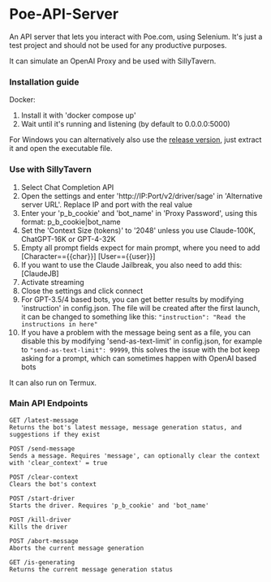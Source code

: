 # Poe-API-Server
 An API server that lets you interact with Poe.com, using Selenium. It's just a test project and should not be used for any productive purposes.

It can simulate an OpenAI Proxy and be used with SillyTavern.

### Installation guide

Docker:
1. Install it with 'docker compose up'
2. Wait until it's running and listening (by default to 0.0.0.0:5000)

For Windows you can alternatively also use the [release version](https://github.com/vfnm/Poe-API-Server/releases/latest), just extract it and open the executable file.

### Use with SillyTavern
1. Select Chat Completion API
2. Open the settings and enter 'http://IP:Port/v2/driver/sage' in 'Alternative server URL'. Replace IP and port with the real value
3. Enter your 'p_b_cookie' and 'bot_name' in 'Proxy Password', using this format: p_b_cookie|bot_name
5. Set the 'Context Size (tokens)' to '2048' unless you use Claude-100K, ChatGPT-16K or GPT-4-32K
6. Empty all prompt fields expect for main prompt, where you need to add [Character=={{char}}] [User=={{user}}]
7. If you want to use the Claude Jailbreak, you also need to add this: [ClaudeJB]
8. Activate streaming
9. Close the settings and click connect
10. For GPT-3.5/4 based bots, you can get better results by modifying 'instruction' in config.json. The file will be created after the first launch, it can be changed to something like this: `"instruction": "Read the instructions in here"`
11. If you have a problem with the message being sent as a file, you can disable this by modifying 'send-as-text-limit' in config.json, for example to `"send-as-text-limit": 99999`, this solves the issue with the bot keep asking for a prompt, which can sometimes happen with OpenAI based bots

It can also run on Termux.


### Main API Endpoints

    GET /latest-message
    Returns the bot's latest message, message generation status, and suggestions if they exist

    POST /send-message
    Sends a message. Requires 'message', can optionally clear the context with 'clear_context' = true

    POST /clear-context
    Clears the bot's context

    POST /start-driver
    Starts the driver. Requires 'p_b_cookie' and 'bot_name'

    POST /kill-driver
    Kills the driver

    POST /abort-message
    Aborts the current message generation

    GET /is-generating
    Returns the current message generation status
